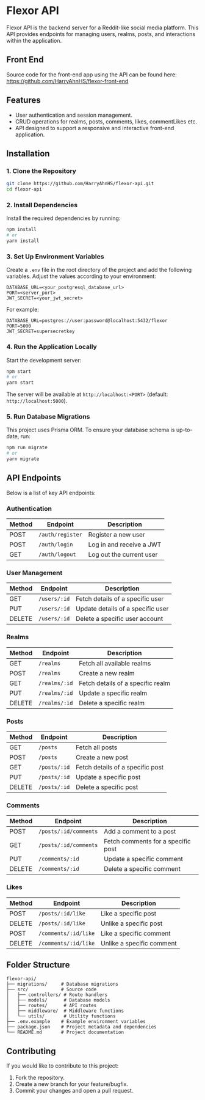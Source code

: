 # Flexor API

Flexor API is the backend server for a Reddit-like social media platform. This API provides endpoints for managing users, realms, posts, and interactions within the application.

## Front End
Source code for the front-end app using the API can be found here: https://github.com/HarryAhnHS/flexor-front-end

## Features
- User authentication and session management.
- CRUD operations for realms, posts, comments, likes, commentLikes etc.
- API designed to support a responsive and interactive front-end application.

## Installation

### 1. Clone the Repository

```bash
git clone https://github.com/HarryAhnHS/flexor-api.git
cd flexor-api
```

### 2. Install Dependencies

Install the required dependencies by running:

```bash
npm install
# or
yarn install
```

### 3. Set Up Environment Variables

Create a `.env` file in the root directory of the project and add the following variables. Adjust the values according to your environment:

```
DATABASE_URL=<your_postgresql_database_url>
PORT=<server_port>
JWT_SECRET=<your_jwt_secret>
```

For example:

```
DATABASE_URL=postgres://user:password@localhost:5432/flexor
PORT=5000
JWT_SECRET=supersecretkey
```

### 4. Run the Application Locally

Start the development server:

```bash
npm start
# or
yarn start
```

The server will be available at `http://localhost:<PORT>` (default: `http://localhost:5000`).

### 5. Run Database Migrations

This project uses Prisma ORM. To ensure your database schema is up-to-date, run:

```bash
npm run migrate
# or
yarn migrate
```

## API Endpoints
Below is a list of key API endpoints:

### Authentication
| Method | Endpoint         | Description                  |
|--------|------------------|------------------------------|
| POST   | `/auth/register` | Register a new user          |
| POST   | `/auth/login`    | Log in and receive a JWT     |
| GET    | `/auth/logout`   | Log out the current user     |

### User Management
| Method | Endpoint         | Description                           |
|--------|------------------|---------------------------------------|
| GET    | `/users/:id`     | Fetch details of a specific user      |
| PUT    | `/users/:id`     | Update details of a specific user     |
| DELETE | `/users/:id`     | Delete a specific user account        |

### Realms
| Method | Endpoint         | Description                           |
|--------|------------------|---------------------------------------|
| GET    | `/realms`        | Fetch all available realms            |
| POST   | `/realms`        | Create a new realm                    |
| GET    | `/realms/:id`    | Fetch details of a specific realm     |
| PUT    | `/realms/:id`    | Update a specific realm               |
| DELETE | `/realms/:id`    | Delete a specific realm               |

### Posts
| Method | Endpoint         | Description                           |
|--------|------------------|---------------------------------------|
| GET    | `/posts`         | Fetch all posts                       |
| POST   | `/posts`         | Create a new post                     |
| GET    | `/posts/:id`     | Fetch details of a specific post      |
| PUT    | `/posts/:id`     | Update a specific post                |
| DELETE | `/posts/:id`     | Delete a specific post                |

### Comments
| Method | Endpoint                     | Description                           |
|--------|------------------------------|---------------------------------------|
| POST   | `/posts/:id/comments`        | Add a comment to a post               |
| GET    | `/posts/:id/comments`        | Fetch comments for a specific post    |
| PUT    | `/comments/:id`              | Update a specific comment             |
| DELETE | `/comments/:id`              | Delete a specific comment             |

### Likes
| Method | Endpoint                     | Description                           |
|--------|------------------------------|---------------------------------------|
| POST   | `/posts/:id/like`            | Like a specific post                  |
| DELETE | `/posts/:id/like`            | Unlike a specific post                |
| POST   | `/comments/:id/like`         | Like a specific comment               |
| DELETE | `/comments/:id/like`         | Unlike a specific comment             |

## Folder Structure

```
flexor-api/
├── migrations/     # Database migrations
├── src/            # Source code
│   ├── controllers/ # Route handlers
│   ├── models/      # Database models
│   ├── routes/      # API routes
│   ├── middleware/  # Middleware functions
│   └── utils/       # Utility functions
├── .env.example    # Example environment variables
├── package.json    # Project metadata and dependencies
└── README.md       # Project documentation
```

## Contributing
If you would like to contribute to this project:

1. Fork the repository.
2. Create a new branch for your feature/bugfix.
3. Commit your changes and open a pull request.

